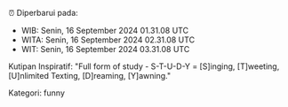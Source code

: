 ⏰ Diperbarui pada:
- WIB: Senin, 16 September 2024 01.31.08 UTC
- WITA: Senin, 16 September 2024 02.31.08 UTC
- WIT: Senin, 16 September 2024 03.31.08 UTC

Kutipan Inspiratif:
"Full form of study - S-T-U-D-Y = [S]inging, [T]weeting, [U]nlimited Texting, [D]reaming, [Y]awning."


Kategori: funny

